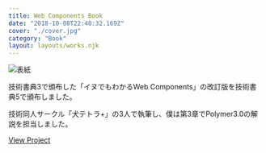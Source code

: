 ```yaml
---
title: Web Components Book
date: "2018-10-08T22:40:32.169Z"
cover: "./cover.jpg"
category: "Book"
layout: layouts/works.njk
---
```


![表紙](./cover.jpg)

技術書典3で頒布した「イヌでもわかるWeb Components」の改訂版を技術書典5で頒布しました。

技術同人サークル「犬テトラ+」の3人で執筆し、僕は第3章でPolymer3.0の解説を担当しました。

[View Project](https://inutetraplus.booth.pm/items/1041988)
